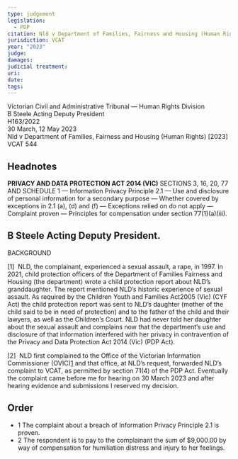 ```yaml
---
type: judgement
legislation:
  - PDP
citation: Nld v Department of Families, Fairness and Housing (Human Rights) [2023] VCAT 544; BC202304550
jurisdiction: VCAT
year: "2023"
judge: 
damages: 
judicial treatment: 
uri: 
date: 
tags:
---
```

  
Victorian Civil and Administrative Tribunal — Human Rights Division  
B Steele Acting Deputy President  
H163/2022  
30 March, 12 May 2023  
Nld v Department of Families, Fairness and Housing (Human Rights) [2023] VCAT 544  
  

## Headnotes

  
**PRIVACY AND DATA PROTECTION ACT 2014 (VIC)** SECTIONS 3, 16, 20, 77 AND SCHEDULE 1 — Information Privacy Principle 2.1 — Use and disclosure of personal information for a secondary purpose — Whether covered by exceptions in 2.1 (a), (d) and (f) — Exceptions relied on do not apply — Complaint proven — Principles for compensation under section 77(1)(a)(iii).

  

## B Steele Acting Deputy President.

BACKGROUND

[1]  NLD, the complainant, experienced a sexual assault, a rape, in 1997. In 2021, child protection officers of the Department of Families Fairness and Housing (the department) wrote a child protection report about NLD’s granddaughter. The report mentioned NLD’s historic experience of sexual assault. As required by the Children Youth and Families Act2005 (Vic) (CYF Act) the child protection report was sent to NLD’s daughter (mother of the child said to be in need of protection) and to the father of the child and their lawyers, as well as the Children’s Court. NLD had never told her daughter about the sexual assault and complains now that the department’s use and disclosure of that information interfered with her privacy in contravention of the Privacy and Data Protection Act 2014 (Vic) (PDP Act).

[2]  NLD first complained to the Office of the Victorian Information Commissioner (OVIC)[1](https://plus.lexis.com/apac/document/?pdmfid=1539278&crid=b5c17807-94e3-45a7-8056-e773cca2ef72&pddocfullpath=%2Fshared%2Fdocument%2Fcases-au%2Furn%3AcontentItem%3A6873-XVH1-DYMS-62T0-00000-00&pdcontentcomponentid=267716&pdislpamode=false&pdworkfolderlocatorid=NOT_SAVED_IN_WORKFOLDER&prid=96b9b2e0-6767-49b2-9ed6-c22c793cf046&ecomp=s85k&earg=sr40#) and that office, at NLD’s request, forwarded NLD’s complaint to VCAT, as permitted by section 71(4) of the PDP Act. Eventually the complaint came before me for hearing on 30 March 2023 and after hearing evidence and submissions I reserved my decision.

## Order

- 1 The complaint about a breach of Information Privacy Principle 2.1 is proven.
- 2 The respondent is to pay to the complainant the sum of $9,000.00 by way of compensation for humiliation distress and injury to her feelings.